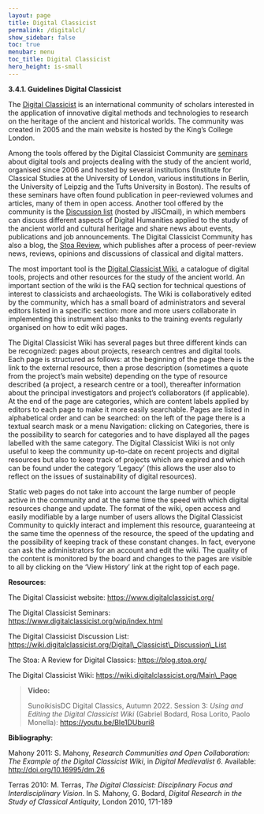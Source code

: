 ```yaml
---
layout: page
title: Digital Classicist
permalink: /digitalcl/
show_sidebar: false
toc: true
menubar: menu
toc_title: Digital Classicist
hero_height: is-small
---
```


**3.4.1. Guidelines Digital Classicist**

The [<u>Digital Classicist</u>](https://www.digitalclassicist.org/) is
an international community of scholars interested in the application of
innovative digital methods and technologies to research on the heritage
of the ancient and historical worlds. The community was created in 2005
and the main website is hosted by the King’s College London.

Among the tools offered by the Digital Classicist Community are
[<u>seminars</u>](https://www.digitalclassicist.org/wip/index.html)
about digital tools and projects dealing with the study of the ancient
world, organised since 2006 and hosted by several institutions
(Institute for Classical Studies at the University of London, various
institutions in Berlin, the University of Leipzig and the Tufts
University in Boston). The results of these seminars have often found
publication in peer-reviewed volumes and articles, many of them in open
access. Another tool offered by the community is the [<u>Discussion
list</u>](https://wiki.digitalclassicist.org/Digital_Classicist_Discussion_List)
(hosted by JISCmail), in which members can discuss different aspects of
Digital Humanities applied to the study of the ancient world and
cultural heritage and share news about events, publications and job
announcements. The Digital Classicist Community has also a blog, the
[<u>Stoa Review</u>](https://blog.stoa.org/), which publishes after a
process of peer-review news, reviews, opinions and discussions of
classical and digital matters.

The most important tool is the [<u>Digital Classicist
Wiki</u>](https://wiki.digitalclassicist.org/Main_Page), a catalogue of
digital tools, projects and other resources for the study of the ancient
world. An important section of the wiki is the FAQ section for technical
questions of interest to classicists and archaeologists. The Wiki is
collaboratively edited by the community, which has a small board of
administrators and several editors listed in a specific section: more
and more users collaborate in implementing this instrument also thanks
to the training events regularly organised on how to edit wiki pages.

The Digital Classicist Wiki has several pages but three different kinds
can be recognized: pages about projects, research centres and digital
tools. Each page is structured as follows: at the beginning of the page
there is the link to the external resource, then a prose description
(sometimes a quote from the project’s main website) depending on the
type of resource described (a project, a research centre or a tool),
thereafter information about the principal investigators and project’s
collaborators (if applicable). At the end of the page are categories,
which are content labels applied by editors to each page to make it more
easily searchable. Pages are listed in alphabetical order and can be
searched: on the left of the page there is a textual search mask or a
menu Navigation: clicking on Categories, there is the possibility to
search for categories and to have displayed all the pages labelled with
the same category. The Digital Classicist Wiki is not only useful to
keep the community up-to-date on recent projects and digital resources
but also to keep track of projects which are expired and which can be
found under the category ‘Legacy’ (this allows the user also to reflect
on the issues of sustainability of digital resources).

Static web pages do not take into account the large number of people
active in the community and at the same time the speed with which
digital resources change and update. The format of the wiki, open access
and easily modifiable by a large number of users allows the Digital
Classicist Community to quickly interact and implement this resource,
guaranteeing at the same time the openness of the resource, the speed of
the updating and the possibility of keeping track of these constant
changes. In fact, everyone can ask the administrators for an account and
edit the wiki. The quality of the content is monitored by the board and
changes to the pages are visible to all by clicking on the ‘View
History’ link at the right top of each page.

**Resources**:

The Digital Classicist website:
[<u>https://www.digitalclassicist.org/</u>](https://www.digitalclassicist.org/)

The Digital Classicist Seminars:
[<u>https://www.digitalclassicist.org/wip/index.html</u>](https://www.digitalclassicist.org/wip/index.html)

The Digital Classicist Discussion List:
[<u>https://wiki.digitalclassicist.org/Digital\_Classicist\_Discussion\_List</u>](https://wiki.digitalclassicist.org/Digital_Classicist_Discussion_List)

The Stoa: A Review for Digital Classics:
[<u>https://blog.stoa.org/</u>](https://blog.stoa.org/)

The Digital Classicist Wiki:
[<u>https://wiki.digitalclassicist.org/Main\_Page</u>](https://wiki.digitalclassicist.org/Main_Page)

> **Video:**
>
> SunoikisisDC Digital Classics, Autumn 2022. Session 3: *Using and
> Editing the Digital Classicist Wiki* (Gabriel Bodard, Rosa Lorito,
> Paolo Monella):
> [<u>https://youtu.be/BIe1DUburi8</u>](https://youtu.be/BIe1DUburi8)

**Bibliography**:

Mahony 2011: S. Mahony, *Research Communities and Open Collaboration:
The Example of the Digital Classicist Wiki*, in *Digital Medievalist 6*.
Available:
[<u>http://doi.org/10.16995/dm.26</u>](http://doi.org/10.16995/dm.26)

Terras 2010: M. Terras, *The Digital Classicist: Disciplinary Focus and
Interdisciplinary Vision*. In S. Mahony, G. Bodard, *Digital Research in
the Study of Classical Antiquity*, London 2010, 171-189
